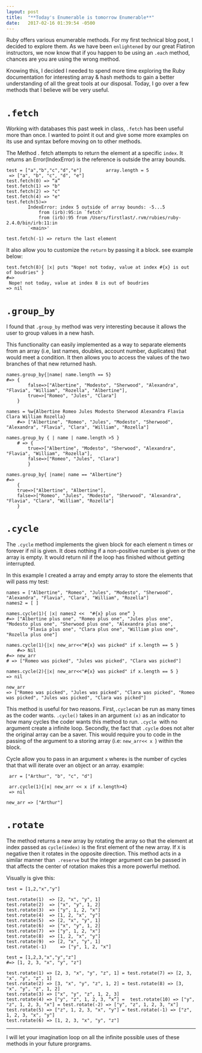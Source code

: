 ```yaml
---
layout: post
title:  "**Today's Enumerable is tomorrow Enumerable**"
date:   2017-02-16 01:39:54 -0500
---
```


Ruby offers various enumerable methods. For my first technical blog post, I decided to explore them. As we have been ```enlightened```  by our great Flatiron instructors, we now know that if you happen to be using an ```.each``` method, chances are you are using the wrong method. 

Knowing this, I decided I needed to spend more time exploring the Ruby documentation for interesting array & hash methods to gain a better understanding of all the great tools at our disposal. Today, I go over a few methods that I believe will be very useful.


# ```.fetch```
Working with databases this past week in class, ```.fetch``` has been useful more than once. I wanted to point it out and give some more examples on its use and syntax before moving on to other methods.

The Method . fetch attempts to return the element at a specific ```index```. 
It returns an Error(IndexError) is the reference is outside the array bounds.
```
test = ["a","b","c","d","e"]         array.length = 5
 => ["a", "b", "c", "d", "e"] 
test.fetch(0) => “a” 
test.fetch(1) => "b" 
test.fetch(2) => "c" 
test.fetch(4) => "e" 
test.fetch(5)=>
		IndexError: index 5 outside of array bounds: -5...5 
			from (irb):95:in `fetch' 
			from (irb):95 from /Users/firstlast/.rvm/rubies/ruby-2.4.0/bin/irb:11:in 
		`<main>'

test.fetch(-1) => return the last element
```

It also allow you to customize the ```return``` by passing it a block. see example below:

```
test.fetch(8){ |x| puts "Nope! not today, value at index #{x} is out of boudries" } 
#=>
 Nope! not today, value at index 8 is out of boudries 
=> nil
```




# ```.group_by```

I found that ```.group_by``` method was very interesting because it allows the user to group values in a new hash. 

This functionality can easily implemented as a way to separate elements from an array (i.e, last names, doubles, account number, duplicates) that would meet a condition. It then allows you to access the values of the two branches of that new returned hash.
```
names.group_by{|name| name.length == 5} 
#=> {
		false=>["Albertine", "Modesto", "Sherwood", "Alexandra", "Flavia", "William", "Rozella", "Albertine"], 
		true=>["Romeo", "Jules", "Clara"]
	}

names = %w{Albertine Romeo Jules Modesto Sherwood Alexandra Flavia Clara William Rozella}
	#=> ["Albertine", "Romeo", "Jules", "Modesto", "Sherwood", "Alexandra", "Flavia", "Clara", "William", "Rozella"]

names.group_by { | name | name.length >5 } 
	# => {	
		true=>["Albertine", "Modesto", "Sherwood", "Alexandra", "Flavia", "William", "Rozella"], 
		false=>["Romeo", "Jules", "Clara"]
		}

names.group_by{ |name| name == "Albertine"} 
#=>
	{ 
	true=>["Albertine", "Albertine"], 
	false=>["Romeo", "Jules", "Modesto", "Sherwood", "Alexandra", "Flavia", "Clara", "William", "Rozella"]
	}
```




# ```.cycle```  

The ```.cycle``` method implements the given block  for each element n times or forever if nil is given. It does nothing if a non-positive number is given or the array is empty. It would return nil if the loop has finished without getting interrupted. 

In this example I created a array and empty array to store the elements that will pass my test:
```
names = ["Albertine", "Romeo", "Jules", "Modesto", "Sherwood", "Alexandra", "Flavia", "Clara", "William", "Rozella"]
names2 = [ ]   

names.cycle(1){ |x| names2 <<  "#{x} plus one“ } 
#=> ["Albertine plus one", "Romeo plus one", "Jules plus one", "Modesto plus one", "Sherwood plus one", "Alexandra plus one", 
		"Flavia plus one", "Clara plus one", "William plus one", "Rozella plus one"]

names.cycle(1){|x| new_arr<<"#{x} was picked" if x.length == 5 }
	#=> Nil
#=> new_arr
# => ["Romeo was picked", "Jules was picked", "Clara was picked"]

names.cycle(2){|x| new_arr<<"#{x} was picked" if x.length == 5 } 
=> nil 

new_arr 
=> ["Romeo was picked", "Jules was picked", "Clara was picked", "Romeo was picked", "Jules was picked", "Clara was picked"]
```


This method is useful for two reasons. First,``` .cycle ```can be run as many times as the coder wants. ```.cycle()``` takes in an argument ```(x)``` as an indicator to how many cycles the coder wants this method to run. ```.cycle ```with no argument create a infinite loop. 
Secondly, the fact that ```.cycle``` does not alter the original array can be a saver. This would require you to code in the passing of the argument to a storing array (i.e: ```new_arr<< x ```) within the block.


Cycle allow you to pass in an argument ``x`` where``x`` is the number of cycles that that will iterate over an object or an array.
example:
```
 arr = ["Arthur", "b", "c", "d"] 

 arr.cycle(1){|x| new_arr << x if x.length>4}
 => nil 

new_arr => ["Arthur"] 
```

# ```.rotate``` 

The method returns a new array by rotating the array so that the element at index passed as ```cycle(index)``` is the first element of the new array. If ```X``` is negative then it rotates in the opposite direction.
This method acts in a similar manner than``` .reserve``` but the integer argument can be passed in that affects the center of rotation makes this a more powerful method.

Visually is give this:

```
test = [1,2,"x","y"]

test.rotate(1)	=> [2, "x", "y", 1]
test.rotate(2)	=> ["x", "y", 1, 2] 
test.rotate(3) 	=> ["y", 1, 2, "x"] 
test.rotate(4) 	=> [1, 2, "x", "y"] 
test.rotate(5) 	=> [2, "x", "y", 1]
test.rotate(6) 	=> ["x", "y", 1, 2]
test.rotate(7) 	=> ["y", 1, 2, "x"]
test.rotate(8) 	=> [1, 2, "x", "y"]
test.rotate(9) 	=> [2, "x", "y", 1]
test.rotate(-1) 	=> ["y", 1, 2, "x"]

test = [1,2,3,"x","y","z"] 
#=> [1, 2, 3, "x", "y", "z"] 

test.rotate(1) => [2, 3, "x", "y", "z", 1] = test.rotate(7) => [2, 3, "x", "y", "z", 1]
test.rotate(2) => [3, "x", "y", "z", 1, 2] = test.rotate(8) => [3, "x", "y", "z", 1, 2]
test.rotate(3) => ["x", "y", "z", 1, 2, 3]
test.rotate(4) => ["y", "z", 1, 2, 3, “x”] =  test.rotate(10) => ["y", "z", 1, 2, 3, "x"] = test.rotate(-2) => ["y", "z", 1, 2, 3, "x"] 
test.rotate(5) => ["z", 1, 2, 3, "x", "y"] = test.rotate(-1) => ["z", 1, 2, 3, "x", "y"]
test.rotate(6) => [1, 2, 3, "x", "y", "z"]
```

- - - - - - - - - - - -

I will let your imagination loop on all the infinite possible uses of these methods in your future prorgrams. 

